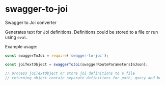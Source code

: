# swagger-to-joi

Swagger to Joi converter

Generates text for Joi definitions. Definitions could be stored to a file or run using `eval`.

Example usage:

```javascript
const swaggerToJoi = require('swagger-to-joi');

const joiTextObject = swaggerToJoi(swaggerRouteParametersInJson);

// process joiTextObject or store joi definitions to a file
// returning object contain separate definitions for path, query and body
```
